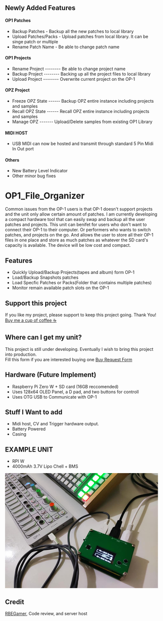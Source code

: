 ## Newly Added Features  
#### OP1 Patches 
* Backup Patches - Backup all the new patches to local library   
* Upload Patches/Packs - Upload patches from local library. It can be singe patch or multiple  
* Rename Patch Name - Be able to change patch name  
#### OP1 Projects
* Rename Project -------- Be able to change project name  
* Backup Project -------- Backing up all the project files to local library  
* Upload Project -------- Overwrite current project on the OP-1  

#### OPZ Project
* Freeze OPZ State ------ Backup OPZ entire instance including projects and samples
* Recall OPZ State ------ Recall OPZ entire instance including projects and samples
* Manage OPZ      ------- Upload/Delete samples from existing OP1 Library   

#### MIDI HOST
* USB MIDI can now be hosted and transmit through standard 5 Pin Midi In Out port  

#### Others
* New Battery Level Indicator  
* Other minor bug fixes  






# OP1_File_Organizer
Common issues from the OP-1 users is that OP-1 doesn't support projects and the unit only allow certain amount of patches.
I am currently developing a compact hardware tool that can easily swap and backup all the user patches and projects. This unit can benifet for users who don't want to connect their OP-1 to their computer. Or performers who wants to switch patches, and projects on the go. And allows the user to store all their OP-1 files in one place and store as much patches as whatever the SD card's capacity is available. The device will be low cost and compact.

## Features
- Quickly Upload/Backup Projects(tapes and album) form OP-1
- Load/Backup Snapshots patches
- Load Specfic Patches or Packs(Folder that contains multiple patches)
- Monitor remain available patch slots on the OP-1

## Support this project
If you like my project, please support to keep this project going. Thank You!  
[Buy me a cup of coffee ☕](http://tinyurl.com/y4jezlod)

## Where can I get my unit?
This project is still under developing. Eventually I wish to bring this project into production.  
Fill this form if you are interested buying one [Buy Request Form](https://docs.google.com/forms/d/1X8iLhBRd5raKvjgKeI_BbXLz58yhPBtnHt0vC7C34Sw/edit)




## Hardware (Future Implement)
- Raspberry Pi Zero W + SD card (16GB reccomended)
- Uses 128x64 OLED Panel, a D pad, and two buttons for controll
- Uses OTG USB to Communicate with OP-1  

## Stuff I Want to add
- Midi host, CV and Trigger hardware output.
- Battery Powered
- Casing







## EXAMPLE UNIT

* RPI W
* 4000mAh 3.7V Lipo Chell + BMS

<img src="/documentation/68372175_2678265705519425_1045217593272565760_n.jpg" data-canonical-src="/documentation/68372175_2678265705519425_1045217593272565760_n.jpg" width="600" />



## Credit
[RBEGamer](https://github.com/RBEGamer), Code review, and server host
